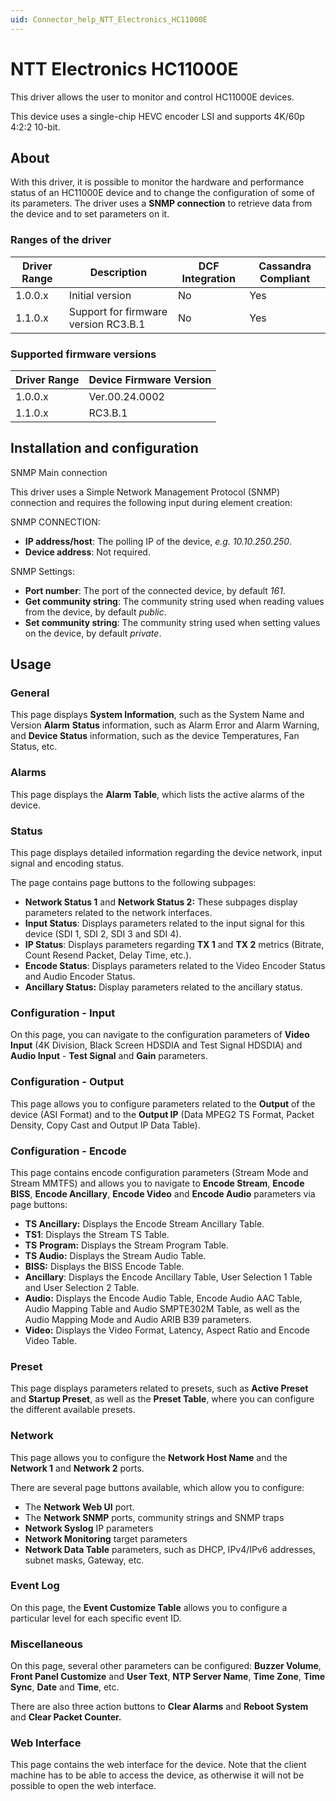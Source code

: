 ```yaml
---
uid: Connector_help_NTT_Electronics_HC11000E
---
```


# NTT Electronics HC11000E

This driver allows the user to monitor and control HC11000E devices.

This device uses a single-chip HEVC encoder LSI and supports 4K/60p 4:2:2 10-bit.

## About

With this driver, it is possible to monitor the hardware and performance status of an HC11000E device and to change the configuration of some of its parameters. The driver uses a **SNMP connection** to retrieve data from the device and to set parameters on it.

### Ranges of the driver

| **Driver Range** | **Description**                      | **DCF Integration** | **Cassandra Compliant** |
|------------------|--------------------------------------|---------------------|-------------------------|
| 1.0.0.x          | Initial version                      | No                  | Yes                     |
| 1.1.0.x          | Support for firmware version RC3.B.1 | No                  | Yes                     |

### Supported firmware versions

| **Driver Range** | **Device Firmware Version** |
|------------------|-----------------------------|
| 1.0.0.x          | Ver.00.24.0002              |
| 1.1.0.x          | RC3.B.1                     |

## Installation and configuration

SNMP Main connection

This driver uses a Simple Network Management Protocol (SNMP) connection and requires the following input during element creation:

SNMP CONNECTION:

- **IP address/host**: The polling IP of the device, *e.g. 10.10.250.250*.
- **Device address**: Not required.

SNMP Settings:

- **Port number**: The port of the connected device, by default *161*.
- **Get community string**: The community string used when reading values from the device, by default *public*.
- **Set community string**: The community string used when setting values on the device, by default *private*.

## Usage

### General

This page displays **System Information**, such as the System Name and Version **Alarm** **Status** information, such as Alarm Error and Alarm Warning, and **Device Status** information, such as the device Temperatures, Fan Status, etc.

### Alarms

This page displays the **Alarm Table**, which lists the active alarms of the device.

### Status

This page displays detailed information regarding the device network, input signal and encoding status.

The page contains page buttons to the following subpages:

- **Network Status 1** and **Network Status 2:** These subpages display parameters related to the network interfaces.
- **Input Status**: Displays parameters related to the input signal for this device (SDI 1, SDI 2, SDI 3 and SDI 4).
- **IP Status**: Displays parameters regarding **TX 1** and **TX 2** metrics (Bitrate, Count Resend Packet, Delay Time, etc.).
- **Encode Status**: Displays parameters related to the Video Encoder Status and Audio Encoder Status.
- **Ancillary Status:** Display parameters related to the ancillary status.

### Configuration - Input

On this page, you can navigate to the configuration parameters of **Video Input** (4K Division, Black Screen HDSDIA and Test Signal HDSDIA) and **Audio Input** - **Test Signal** and **Gain** parameters.

### Configuration - Output

This page allows you to configure parameters related to the **Output** of the device (ASI Format) and to the **Output IP** (Data MPEG2 TS Format, Packet Density, Copy Cast and Output IP Data Table).

### Configuration - Encode

This page contains encode configuration parameters (Stream Mode and Stream MMTFS) and allows you to navigate to **Encode Stream**, **Encode BISS**, **Encode Ancillary**, **Encode Video** and **Encode Audio** parameters via page buttons:

- **TS Ancillary:** Displays the Encode Stream Ancillary Table.
- **TS1**: Displays the Stream TS Table.
- **TS** **Program:** Displays the Stream Program Table.
- **TS Audio:** Displays the Stream Audio Table.
- **BISS:** Displays the BISS Encode Table.
- **Ancillary**: Displays the Encode Ancillary Table, User Selection 1 Table and User Selection 2 Table.
- **Audio:** Displays the Encode Audio Table, Encode Audio AAC Table, Audio Mapping Table and Audio SMPTE302M Table, as well as the Audio Mapping Mode and Audio ARIB B39 parameters.
- **Video:** Displays the Video Format, Latency, Aspect Ratio and Encode Video Table.

### Preset

This page displays parameters related to presets, such as **Active Preset** and **Startup Preset**, as well as the **Preset Table**, where you can configure the different available presets.

### Network

This page allows you to configure the **Network Host Name** and the **Network 1** and **Network 2** ports.

There are several page buttons available, which allow you to configure:

- The **Network Web UI** port.
- The **Network SNMP** ports, community strings and SNMP traps
- **Network Syslog** IP parameters
- **Network Monitoring** target parameters
- **Network Data Table** parameters, such as DHCP, IPv4/IPv6 addresses, subnet masks, Gateway, etc.

### Event Log

On this page, the **Event Customize Table** allows you to configure a particular level for each specific event ID.

### Miscellaneous

On this page, several other parameters can be configured: **Buzzer Volume**, **Front Panel Customize** and **User Text**, **NTP Server Name**, **Time Zone**, **Time Sync**, **Date** and **Time**, etc.

There are also three action buttons to **Clear Alarms** and **Reboot System** and **Clear Packet Counter.**

### Web Interface

This page contains the web interface for the device. Note that the client machine has to be able to access the device, as otherwise it will not be possible to open the web interface.
